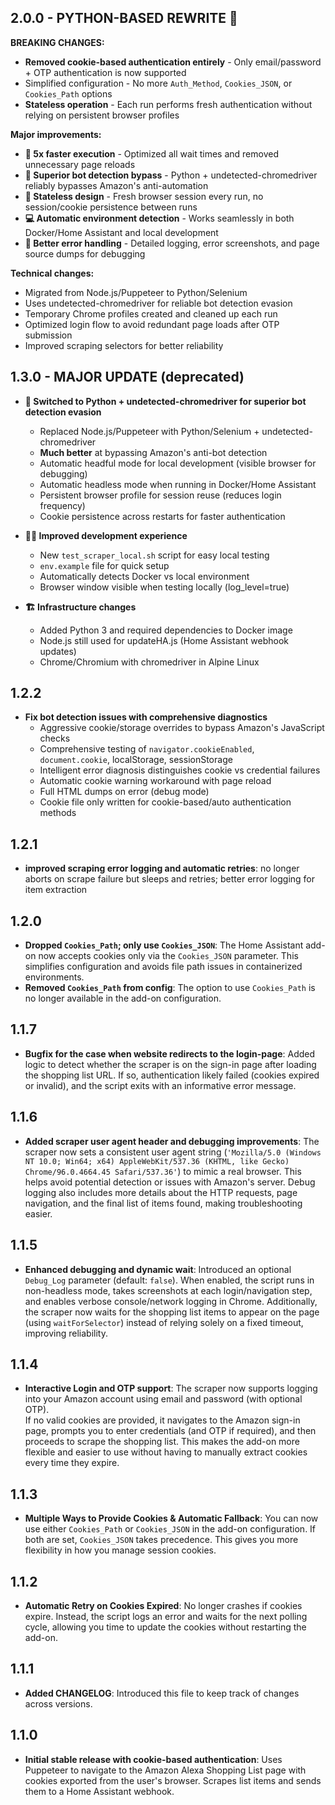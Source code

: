 ## 2.0.0 - PYTHON-BASED REWRITE 🐍

**BREAKING CHANGES:**
- **Removed cookie-based authentication entirely** - Only email/password + OTP authentication is now supported
- Simplified configuration - No more `Auth_Method`, `Cookies_JSON`, or `Cookies_Path` options
- **Stateless operation** - Each run performs fresh authentication without relying on persistent browser profiles

**Major improvements:**
- **🚀 5x faster execution** - Optimized all wait times and removed unnecessary page reloads
- **🎯 Superior bot detection bypass** - Python + undetected-chromedriver reliably bypasses Amazon's anti-automation
- **🔄 Stateless design** - Fresh browser session every run, no session/cookie persistence between runs
- **💻 Automatic environment detection** - Works seamlessly in both Docker/Home Assistant and local development
- **🐛 Better error handling** - Detailed logging, error screenshots, and page source dumps for debugging

**Technical changes:**
- Migrated from Node.js/Puppeteer to Python/Selenium
- Uses undetected-chromedriver for reliable bot detection evasion
- Temporary Chrome profiles created and cleaned up each run
- Optimized login flow to avoid redundant page loads after OTP submission
- Improved scraping selectors for better reliability

## 1.3.0 - MAJOR UPDATE (deprecated)

- **🎯 Switched to Python + undetected-chromedriver for superior bot detection evasion**
  - Replaced Node.js/Puppeteer with Python/Selenium + undetected-chromedriver
  - **Much better** at bypassing Amazon's anti-bot detection
  - Automatic headful mode for local development (visible browser for debugging)
  - Automatic headless mode when running in Docker/Home Assistant
  - Persistent browser profile for session reuse (reduces login frequency)
  - Cookie persistence across restarts for faster authentication
  
- **👨‍💻 Improved development experience**
  - New `test_scraper_local.sh` script for easy local testing
  - `env.example` file for quick setup
  - Automatically detects Docker vs local environment
  - Browser window visible when testing locally (log_level=true)

- **🏗️ Infrastructure changes**
  - Added Python 3 and required dependencies to Docker image
  - Node.js still used for updateHA.js (Home Assistant webhook updates)
  - Chrome/Chromium with chromedriver in Alpine Linux

## 1.2.2

- **Fix bot detection issues with comprehensive diagnostics**
  - Aggressive cookie/storage overrides to bypass Amazon's JavaScript checks
  - Comprehensive testing of `navigator.cookieEnabled`, `document.cookie`, localStorage, sessionStorage
  - Intelligent error diagnosis distinguishes cookie vs credential failures
  - Automatic cookie warning workaround with page reload
  - Full HTML dumps on error (debug mode)
  - Cookie file only written for cookie-based/auto authentication methods

## 1.2.1

- **improved scraping error logging and automatic retries**: no longer aborts on scrape failure but sleeps and retries; better error logging for item extraction

## 1.2.0

- **Dropped `Cookies_Path`; only use `Cookies_JSON`**: The Home Assistant add-on now accepts cookies only via the `Cookies_JSON` parameter. This simplifies configuration and avoids file path issues in containerized environments.
- **Removed `Cookies_Path` from config**: The option to use `Cookies_Path` is no longer available in the add-on configuration.

## 1.1.7

- **Bugfix for the case when website redirects to the login-page**: Added logic to detect whether the scraper is on the sign-in page after loading the shopping list URL. If so, authentication likely failed (cookies expired or invalid), and the script exits with an informative error message.

## 1.1.6

- **Added scraper user agent header and debugging improvements**: The scraper now sets a consistent user agent string (`'Mozilla/5.0 (Windows NT 10.0; Win64; x64) AppleWebKit/537.36 (KHTML, like Gecko) Chrome/96.0.4664.45 Safari/537.36'`) to mimic a real browser. This helps avoid potential detection or issues with Amazon's server. Debug logging also includes more details about the HTTP requests, page navigation, and the final list of items found, making troubleshooting easier.

## 1.1.5

- **Enhanced debugging and dynamic wait**: Introduced an optional `Debug_Log` parameter (default: `false`). When enabled, the script runs in non-headless mode, takes screenshots at each login/navigation step, and enables verbose console/network logging in Chrome. Additionally, the scraper now waits for the shopping list items to appear on the page (using `waitForSelector`) instead of relying solely on a fixed timeout, improving reliability.

## 1.1.4

- **Interactive Login and OTP support**: The scraper now supports logging into your Amazon account using email and password (with optional OTP).  
  If no valid cookies are provided, it navigates to the Amazon sign-in page, prompts you to enter credentials (and OTP if required), and then proceeds to scrape the shopping list. This makes the add-on more flexible and easier to use without having to manually extract cookies every time they expire.

## 1.1.3

- **Multiple Ways to Provide Cookies & Automatic Fallback**: You can now use either `Cookies_Path` or `Cookies_JSON` in the add-on configuration. If both are set, `Cookies_JSON` takes precedence. This gives you more flexibility in how you manage session cookies.

## 1.1.2

- **Automatic Retry on Cookies Expired**: No longer crashes if cookies expire. Instead, the script logs an error and waits for the next polling cycle, allowing you time to update the cookies without restarting the add-on.

## 1.1.1

- **Added CHANGELOG**: Introduced this file to keep track of changes across versions.

## 1.1.0

- **Initial stable release with cookie-based authentication**: Uses Puppeteer to navigate to the Amazon Alexa Shopping List page with cookies exported from the user's browser. Scrapes list items and sends them to a Home Assistant webhook.
